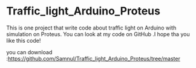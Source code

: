 # Traffic_light_Arduino_Proteus
This is one project that write code about traffic light on Arduino with simulation on Proteus. You can look at my code on GitHub .I hope tha you like this code!

you can download :https://github.com/Samnul/Traffic_light_Arduino_Proteus/tree/master
